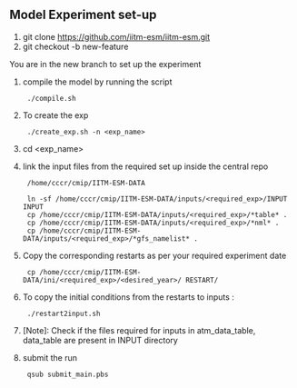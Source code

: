 ## Model Experiment set-up

1. git clone  https://github.com/iitm-esm/iitm-esm.git
2. git checkout -b new-feature

You are in the new branch to set up the experiment

1. compile the model by running the script

        ./compile.sh

2. To create the exp

        ./create_exp.sh -n <exp_name> 

3. cd <exp_name>

4. link the input files from the required set up inside the central repo 

        /home/cccr/cmip/IITM-ESM-DATA

        ln -sf /home/cccr/cmip/IITM-ESM-DATA/inputs/<required_exp>/INPUT INPUT
        cp /home/cccr/cmip/IITM-ESM-DATA/inputs/<required_exp>/*table* .
        cp /home/cccr/cmip/IITM-ESM-DATA/inputs/<required_exp>/*nml* .
        cp /home/cccr/cmip/IITM-ESM-DATA/inputs/<required_exp>/*gfs_namelist* .

5. Copy the corresponding restarts as per your required experiment date

        cp /home/cccr/cmip/IITM-ESM-DATA/ini/<required_exp>/<desired_year>/ RESTART/

6. To copy the initial conditions from the restarts to inputs :

        ./restart2input.sh

7. [Note]: Check if the files required for inputs in atm_data_table, data_table are present in INPUT directory

8. submit the run

        qsub submit_main.pbs






    




